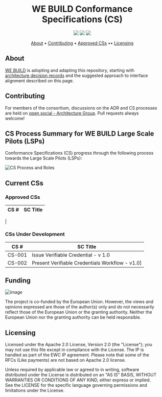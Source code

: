 <h1 align="center">
   WE BUILD Conformance Specifications (CS)
</h1>

<p align="center">
    <a href="/../../commits/" title="Last Commit"><img src="https://img.shields.io/github/last-commit/webuild-consortium/architecture?style=flat"></a>
    <a href="/../../issues" title="Open Issues"><img src="https://img.shields.io/github/issues/webuild-consortium/architecture?style=flat"></a>
    <a href="./LICENSE" title="License"><img src="https://img.shields.io/badge/License-Apache%202.0-yellowgreen?style=flat"></a>
</p>

<p align="center">
  <a href="#about">About</a> •
  <a href="#contributing">Contributing</a> •
  <a href="#approved-css">Approved CSs</a> ••
  <a href="#licensing">Licensing</a>
</p>

## About
[WE BUILD](https://www.webuildconsortium.eu/) is adopting and adapting this repository, starting with [architecture decision records](adr/README.md) and the suggested approach to interface alignment described on this page. 

## Contributing

For members of the consortium, discussions on the ADR and CS processes are held on [open social - Architecture Group](https://portal.webuildconsortium.eu/group/architecture). Pull requests always welcome! 

## CS Process Summary for WE BUILD Large Scale Pilots (LSPs)

Conformance Specifications (CS) progress through the following process towards the Large Scale Pilots (LSPs):

![CS Process and Roles](https://github.com/webuild-consortium/architecture/blob/main/images/WPRoles.png)

## Current CSs

### Approved CSs

| **CS #** | **SC Title**                                                                                                                                                      |
| --------- | ------------------------------------------------------------------------------------------------------------------------------------------------------------------ |
|

### CSs Under Development

| **CS #** | **SC Title**                                                                                                                                                      |
| --------- | ------------------------------------------------------------------------------------------------------------------------------------------------------------------ |
| CS-001   | Issue Verifiable Credential - v 1.0                                                                          |
| CS-002   | Present Verifiable Credentials Workflow - v1.0]                                                            |

## Funding

![image](https://github.com/EWC-consortium/ewc-wiki/assets/455274/1ac9b4e3-06b9-4c3c-a2af-ec5fbf584517)

The project is co-funded by the European Union. However, the views and opinions expressed are those of the author(s) only and do not necessarily reflect those of the European Union or the granting authority. Neither the European Union nor the granting authority can be held responsible.

## Licensing

Licensed under the Apache 2.0 License, Version 2.0 (the "License"); you may not use this file except in compliance with the License. The IP is handled as part of the EWC IP agreement. Please note that some of the RFCs (Like payments) are not based on Apache 2.0 license.

Unless required by applicable law or agreed to in writing, software distributed under the License is distributed on an "AS IS" BASIS, WITHOUT WARRANTIES OR CONDITIONS OF ANY KIND, either express or implied. See the LICENSE for the specific language governing permissions and limitations under the License.
